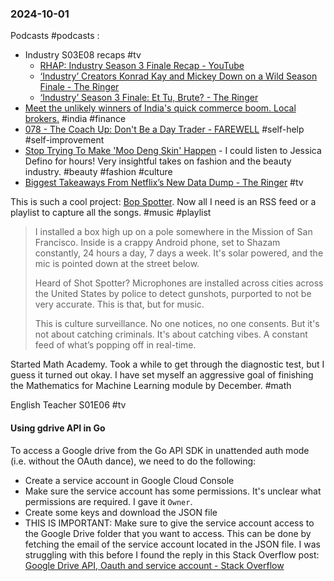 ### 2024-10-01

Podcasts #podcasts :
- Industry S03E08 recaps #tv
	- [RHAP: Industry Season 3 Finale Recap - YouTube](https://www.youtube.com/watch?v=U1BHksvm76s)
	- [‘Industry’ Creators Konrad Kay and Mickey Down on a Wild Season Finale - The Ringer](https://www.theringer.com/2024/9/29/24256246/industry-season-3-finale-recap-with-creators-konrad-kay-mickey-down)
	- [‘Industry’ Season 3 Finale: Et Tu, Brute?  - The Ringer](https://www.theringer.com/2024/9/30/24258642/industry-season-3-finale-et-tu-brute)
- [Meet the unlikely winners of India's quick commerce boom. Local brokers.](https://www.listennotes.com/podcasts/daybreak/meet-the-unlikely-winners-of-AGkDoXyUc4n/) #india #finance
- [078 - The Coach Up: Don't Be a Day Trader - FAREWELL](https://www.listennotes.com/podcasts/farewell/078-the-coach-up-dont-be-a-mhVZazSG_9N/) #self-help #self-improvement 
- [Stop Trying To Make 'Moo Deng Skin' Happen](https://jessicadefino.substack.com/p/moo-deng-skin-blood-sweat) - I could listen to Jessica Defino for hours! Very insightful takes on fashion and the beauty industry. #beauty #fashion #culture
- [Biggest Takeaways From Netflix’s New Data Dump - The Ringer](https://www.theringer.com/2024/9/23/24252627/biggest-takeaways-netflix-data-dump-2024-streaming) #tv 


This is such a cool project: [Bop Spotter](https://walzr.com/bop-spotter). Now all I need is an RSS feed or a playlist to capture all the songs. #music #playlist 

> I installed a box high up on a pole somewhere in the Mission of San Francisco. Inside is a crappy Android phone, set to Shazam constantly, 24 hours a day, 7 days a week. It's solar powered, and the mic is pointed down at the street below.  
> 
> Heard of Shot Spotter? Microphones are installed across cities across the United States by police to detect gunshots, purported to not be very accurate. This is that, but for music.  
> 
> This is culture surveillance. No one notices, no one consents. But it's not about catching criminals. It's about catching vibes. A constant feed of what’s popping off in real-time.

Started Math Academy. Took a while to get through the diagnostic test, but I guess it turned out okay. I have set myself an aggressive goal of finishing the Mathematics for Machine Learning module by December. #math 

English Teacher S01E06 #tv

#### Using gdrive API in Go
To access a Google drive from the Go API SDK in unattended auth mode (i.e. without the OAuth dance), we need to do the following:
- Create a service account in Google Cloud Console
- Make sure the service account has some permissions. It's unclear what permissions are required. I gave it `Owner`.
- Create some keys and download the JSON file
- THIS IS IMPORTANT: Make sure to give the service account access to the Google Drive folder that you want to access. This can be done by fetching the email of the service account located in the JSON file. I was struggling with this before I found the reply in this Stack Overflow post: [Google Drive API, Oauth and service account - Stack Overflow](https://stackoverflow.com/a/49101592)